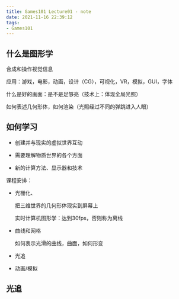 ```yaml
---
title: Games101 Lecture01 - note
date: 2021-11-16 22:39:12
tags:
- Games101
---
```


## 什么是图形学

合成和操作视觉信息

应用：游戏，电影，动画，设计（CG），可视化，VR，模拟，GUI，字体

什么是好的画面：是不是足够亮（技术上：体现全局光照）

如何表述几何形体，如何渲染（光照经过不同的弹跳进入人眼）

## 如何学习

- 创建并与现实的虚拟世界互动

- 需要理解物质世界的各个方面

- 新的计算方法、显示器和技术

课程安排：

- 光栅化、

  把三维世界的几何形体现实到屏幕上

  实时计算机图形学：达到30fps，否则称为离线

- 曲线和网格

  如何表示光滑的曲线，曲面，如何形变

- 光追

- 动画/模拟





## 光追

